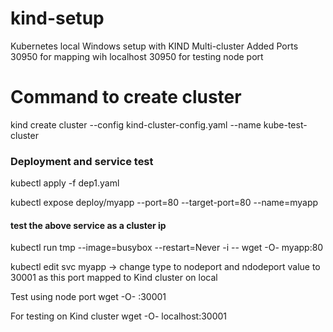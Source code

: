 # kind-setup
Kubernetes local Windows setup with KIND Multi-cluster
Added Ports 30950 for mapping wih localhost 30950 for testing node port

# Command to create cluster
kind create cluster --config kind-cluster-config.yaml --name kube-test-cluster

### Deployment and service test
kubectl apply -f dep1.yaml

kubectl expose deploy/myapp --port=80 --target-port=80 --name=myapp

#### test the above service as a cluster ip
kubectl run tmp --image=busybox --restart=Never -i -- wget -O- myapp:80

kubectl edit svc myapp -> change type to nodeport and ndodeport value to 30001 as this port mapped to Kind cluster on local

Test using node port 
wget -O- <nodeip>:30001

For testing on Kind cluster 
wget -O- localhost:30001

